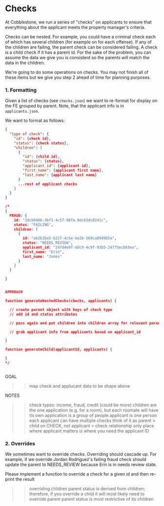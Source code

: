 # Checks

At Cobblestone, we run a series of "checks" on applicants to ensure that everything about the applicant meets the property manager's criteria.

Checks can be nested. For example, you could have a criminal check each of which has several children (for example on for each offense). If any of the children are failing, the parent check can be considered failing. A check is a child check if it has a parent id. For the sake of the problem, you can assume the data we give you is consistent so the parents will match the data in the children.

We're going to do some operations on checks. You may not finish all of these items but we give you step 2 ahead of time for planning purposes.

### 1. Formatting

Given a list of checks (see `checks.json`) we want to re-format for display on the FE grouped by parent.
Note, that the applicant info is in `applicants.json`.

We want to format as follows:

```json
{
  "type of check": {
    "id": {check id},
    "status": {check status},
    "children": [
      {
        "id": {child id},
        "status": {status},
        "applicant_id": {applicant id},
        "first_name": {applicant first name},
        "last_name": {applicant last name}
      }
      ...rest of applicant checks
    ]
  }
}

/*
{
  FRAUD: {
    id: "3dcb9466-3bf1-4c57-98fe-9dc63dc8241c",
    status: "FAILING",
    children: [
      {
        id: "ab2b3ba5-b22f-4c5e-be2b-569ca89d9b5a",
        status: "NEEDS_REVIEW",
        applicant_id: "247d4e9f-ddc9-4c9f-93b5-24775ecb63ea",
        first_name: "Erin",
        last_name: "Jones"
      }
    ]
  }

}


APPROACH

function generateNestedChecks(checks, applicants) {

  // create parent object with keys of check type
  // add id and status attributes

  // pass again and put children into children array for relevant parent id

  // grab applicant info from applicants based on applicant_id

}

function generateChild(applicantId, applicants) {

}
*/



```

GOAL

> > map check and applucant data to be shape above

NOTES

> > check types: income, fraud, credit (could be more)
> > children are the
> > one application (e.g. for a room), but each roomate will have its own
> > application is a group of people
> > applicant is one person
> > each applicant can have multiple checks
> > think of it as parent > child on CHECK, not applicant > check relationship
> > only place where applicant matters is where you need the applicant ID

### 2. Overrides

We sometimes want to override checks. Overriding should cascade up. For example, if we override Jordan Rodriguez's failing
fraud check should update the parent to NEEDS_REVIEW because Erin is in needs review state.

Please implement a function to override a check for a given id and then re-print the result

> > overriding children
> > parent status is derived from children; therefore, if you override a child it will most likely need to override parent
> > parent status is most restrictive of its children
